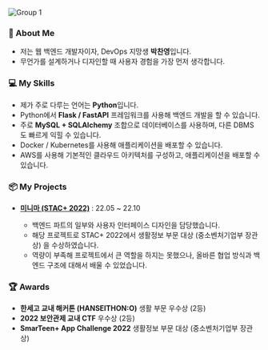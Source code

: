 ![Group 1](https://user-images.githubusercontent.com/44970486/231659718-2a511dcb-97af-46c5-8967-616949f208fe.png)

<h3>👋 About Me</h3>

<ul>
    <li>저는 웹 백엔드 개발자이자, DevOps 지망생 <b>박찬영</b>입니다.</li>
    <li>무언가를 설계하거나 디자인할 때 사용자 경험을 가장 먼저 생각합니다.</li>
</ul>

<h3>💻 My Skills</h3>
<ul>
    <li>제가 주로 다루는 언어는 <b>Python</b>입니다.</li>
    <li>Python에서 <b>Flask / FastAPI</b> 프레임워크를 사용해 백엔드 개발을 할 수 있습니다.</li>
    <li>주로 <b>MySQL + SQLAlchemy</b> 조합으로 데이터베이스를 사용하며, 다른 DBMS도 빠르게 익힐 수 있습니다.</li>
    <li>Docker / Kubernetes를 사용해 애플리케이션을 배포할 수 있습니다.</li>
    <li>AWS를 사용해 기본적인 클라우드 아키텍처를 구성하고, 애플리케이션을 배포할 수 있습니다.</li>
</ul>

<h3>📦 My Projects</h3>
<ul>    
    <li><b><a href="https://github.com/stastarc">미니마 (STAC+ 2022)</a></b> : 22.05 ~ 22.10</li>
    <ul>
        <li>백엔드 파트의 일부와 사용자 인터페이스 디자인을 담당했습니다.</li>
        <li>해당 프로젝트로 STAC+ 2022에서 생활정보 부문 대상 (중소벤처기업부 장관상) 을 수상하였습니다.</li>
        <li>역량이 부족해 프로젝트에서 큰 역할을 하지는 못했으나, 올바른 협업 방식과 백엔드 구조에 대해서 배울 수 있었습니다.</li>
    </ul>
</ul>

<h3>🏆 Awards</h3>
<ul>
    <li><b>한세고 교내 해커톤 (HANSEITHON:O)</b> 생활 부문 우수상 (2등)</li>
    <li><b>2022 보안관제 교내 CTF</b> 우수상 (2등)</li>
    <li><b>SmarTeen+ App Challenge 2022</b> 생활정보 부문 대상 (중소벤처기업부 장관상)</li>
</ui/>
</ulㅛ>
</ulㄴ>
</ulㅐ>
</ul>
